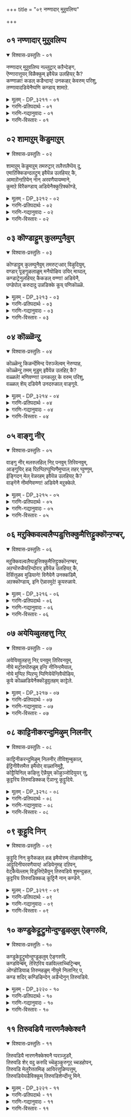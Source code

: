 +++
title = "०९ नण्णादार् मुऱुवलिप्प"

+++


## ०१ नण्णादार् मुऱुवलिप्प

<details open><summary>विश्वास-प्रस्तुतिः - ०१</summary>

नण्णादार् मुऱुवलिप्प नल्लुट्रार् कऱैन्देङ्ग,  
ऎण्णारात्तुयर् विळैक्कुम् इवैयॆन्न उलहियऱ् कै?   
कण्णाळा\! कडल् कडैन्दाय्\! उनकऴऱ् केवरुम् परिशु,  
तण्णावादडियेनैप्पणि कण्डाय् शामाऱे.
</details>

<details><summary>मूलम् - DP_३२११ - ०१</summary>

नण्णादार् मुऱुवलिप्प नल्लुट्रार् कऱैन्देङ्ग,  
ऎण्णारात्तुयर् विळैक्कुम् इवैयॆन्न उलहियऱ् कै?   
कण्णाळा\! कडल् कडैन्दाय्\! उनकऴऱ् केवरुम् परिशु,  
तण्णावादडियेनैप्पणि कण्डाय् शामाऱे.
</details>

<details><summary>गरणि-प्रतिपदार्थः - ०१</summary>

नण्णादार् = आश्रयिसदवरु, मुऱुवलिप्प = मुसिनगुवन्थ, नल् उट्रार् = ऒळ्ळॆय बन्धुगळु, \(ऒळ्ळॆय आश्रयिसिद्वरु\), कऱैन्दु = मनकरगि, एङ्ग = सङ्कटपडुवन्थ, ऎण् आरा = ऎणिसलु साध्यवागद, तुयर् = दुःखगळन्नु, विळैक्कूम् = बॆळसुवन्थ, इवै = इवुगळु, ऎन्न = एनु \(ऎन्थाद्दु\) उलहियकऴ् कै \(उलहु इयऱ् कै\) = ई लोकद स्वभाववादद्दु, कण् आळा = आळवाद दयॆयन्नुळ्ळवने \(दयाळुवे, करुणाळुवे\), कडल् कडैन्दाय् = कडलन्नु कडॆदवने, उन =निन्न, कऴऱ् के = पाददॆडॆगे, वरुम् = बरुव, परिशु = बहुमानवन्नु \(रीतियन्नु\) \(हिरिमॆयन्नु\), तण् आवाद = कृपॆगॆ योग्यनल्लद, अडियेनै = ई दासनन्नु, पणि = कृपॆमाडु, कण्डाय् = कण्डॆया, शाम् आऱे = सायुव हागॆये. 
</details>

<details><summary>गरणि-गद्यानुवादः - ०१</summary>

आश्रयिसदवरु मुसिनगुवन्थ, चॆन्नागि आश्रयिसिरुववरु \(बन्धुबळगदवरु\) मनकरगि सङ्कटपडुवन्थ, ऎणिसलसाध्यवाद दुःखगळन्नु बॆळॆसुवन्थ ई लोकद स्वभाववाद इदु ऎन्थाद्दु? आळवाद दयॆयुळ्ळवने, कडलन्नु कडॆदवने, निन्न पाददॆडॆगे बरुव वरवन्नुकृपॆगॆ योग्यनल्लद ई दासनन्नु, सायुत्तिरुव हागॆये, कृपॆमाडु, कण्डॆया\! 
</details>

<details><summary>गरणि-विस्तारः - ०१</summary>

ई पाशुरदल्लि भक्तनादवनु भगवन्तनल्लि माडबेकाद ’प्रपत्ति’य सूचनॆ बरुत्तदॆ. ’प्रपत्ति’ अथवा ’शरणागति’यल्लि ऎरडु बगॆ. 

’भगवन्त, नन्न ई जन्मद सङ्कटगळन्नु तडॆयलारॆ. नन्नन्नु ईगले निन्न पादारविन्दगळल्लि सेरिसिको’ – ऎम्बुदु ऒन्दु बगॆ. जीवनदल्लि अनुभविसुव सङ्कटगळ तॊळलिकॆयल्लि बेसत्तु. जीवनवन्नु मुगिसिदरॆ साकुमाडॆन्दु बेडुवुदु इदु. इन्नॊन्दु बगॆयदु “भगवन्त, ननगॆ ऒदगि बन्दिरुव दुःखसङ्कटगळु नन्न कर्मक्कॆ अण्टिबन्दवु. अवन्नु नानु अनुभविसलेबेकु ऎम्बुदु ननगॆ तिळिदिदॆ. हागॆये माडुत्तेनॆ. आदरॆ, कृपासागानाद नीनु नानु ई देहयात्रॆयन्नु मुगिसिद कूडले, नन्नन्नु नन्न तिरुवडिगळ बळिगॆ करॆदुको. इदे नन्न विनम्र प्रार्थनॆ” –

प्रपत्तिय लक्षणगळल्लि – १\) भगवन्तन गुणस्वभावगळन्नु कुरितु बायि तुम्ब हॊगळुवुदु. २\) तन्न \(भक्तन\) दुर्गुणगळन्नु, तन्न नीचत्ववन्नु कुरितु निन्दिसिकॊळ्ळुवुदु. ३\) तानु अवन अपारकृपॆगॆ तक्कवनल्लदिद्दरू, परमकृपाळुवागि अवनु तन्नन्नु अवन पादगळॆडॆयल्लि सेरिसिकॊळ्ळुव कृपॆमाडबेकॆन्दु बेडुवुदु – इवु बलु मुख्यभागगळु. पाशुरदल्लि इवु चॆन्नागि कण्डुबरुत्तवॆ. 

ई पाशुरदल्लि बरुव इन्नॊन्दु विषयवॆन्दरॆ, ई लोकद जनर नडवळिकॆ. 

“नण्णादार् मुऱुवलिप्प” – \[ऒब्बनन्नु आश्रयिसुववरु कॆलवरु. आश्रयिसदवरु अनेकरु. अवरल्लि \(ई गुम्पिनल्लि\) अवन शत्रुगळू सेरुत्तारॆ\]. नम्मन्नु आश्रयिसदवरु नावु पडुव दुःख, कष्ट, सङ्कटगळन्नु कण्डु कनिकरिसुवुदिल्ल. अदक्कॆ बदलागि, मुसिमुसि नगुत्तारॆ. नम्म सङ्कटगळु अवरिगॆ हितवो, सन्तोषवो काणॆ. इदु ऒन्दु बगॆय जन. 

“नल्लुट्रार् कऱैन्देङ्ग” – नम्मन्नु आश्रयिसिरुववरु नम्म हत्तिरद बन्धुगळु – नॆण्टरु, इष्टरु, मित्ररु. नम्म कष्टगळन्नु कण्डु अवरु मरुगुत्तारॆ. नमगॆ ऒळ्ळॆयदागलि ऎन्दु आशिसुत्तारॆ.

“ऎन्नारात्तुयर् विळैक्कूम्” – हीगॆ ऒब्बरु कनिकरिसिदरॆ, मत्तॊब्बरु मुनिनगुवुदरिन्द, दुःख ऎणिकॆयिल्लदॆ हॆच्चुत्ता होगुत्तदॆयष्टॆ. 

“इवैयॆन्न उलहियऱ् कै” – ई लोकद जनर ई बगॆय स्वभाव विचित्रवल्लवे? इदॆन्था स्वभाव इदु? 

“कडल् कडैन्दाय्” – भगवन्तन आश्रित वात्सल्यक्कॆ इदॊन्दु निदर्शन. देवतॆगळू दानवरू कडु शत्रुगळु. देवतॆगळन्नु हिंसिसुवुदु दानवर कॆलस. देवतॆगळु भक्तरु. भगवन्तनन्नु आश्रयिसिरुववरु देवतॆगळ कष्टवन्नु कण्ड भगवन्तनु तन्न कौशलदिन्द देवदानवरन्ने ऒट्टुगूडिसि, पाल्गडलन्नु कडॆयिसिदनु. अदरिन्द हॊरबन्द अमृतवन्नु देवतॆगळिगॆ मात्रवे हञ्चि, अवरन्नु अमररन्नागिसिदनु. इदु भगवन्तन अपारकृपॆ.

आळ्वाररु हेळुत्तारॆ- भगवन्त, ऒब्बनन्नु कुरितु हॊगळुवन्थ, मत्तॆ कॆलवरु अवनन्नु तॆगळि मुसिनगुवन्थ ई लोकदवर विचित्रवर्तनॆयन्नु कण्डु ननगॆ बेसरवागिदॆ. नीनु कृपासागर. कडलन्नु कडॆदु देवतॆगळिगॆ अमृतवन्नित्तु उपकारमाडिदवनु. निन्न कृपॆगॆ \(नीचनाद\) नानु योग्यनल्ल. आदरू, नानु सायुत्तिरुव हागॆये, नन्नन्नु निन्न तिरुवडिगळ बळिगॆ सेरुव वरवन्नु दयॆनीडु.
</details>

## ०२ शामाऱुम् कॆडुमाऱुम्

<details open><summary>विश्वास-प्रस्तुतिः - ०२</summary>

शामाऱुम् कॆडुमाऱुम् तमरुट्रार् तलैत्तलैप्पॆय् दु,  
एमाऱिक्किडन्दलट्रुम् इवैयॆन्न उलहियऱ् कै,   
आमाऱॊन्ऱऱियेन् नान् अरवणैयायम्माने,  
कूमाऱे विरैकण्डाय् अडियेनैक्कुऱिक्कॊण्डे,
</details>

<details><summary>मूलम् - DP_३२१२ - ०२</summary>

शामाऱुम् कॆडुमाऱुम् तमरुट्रार् तलैत्तलैप्पॆय् दु,  
एमाऱिक्किडन्दलट्रुम् इवैयॆन्न उलहियऱ् कै,   
आमाऱॊन्ऱऱियेन् नान् अरवणैयायम्माने,  
कूमाऱे विरैकण्डाय् अडियेनैक्कुऱिक्कॊण्डे,
</details>

<details><summary>गरणि-प्रतिपदार्थः - ०२</summary>

शामा आऱुम् = मरणहॊन्दुवुदू, कॆडुम् आऱुम् = कॆडुवुदू \(कष्टगळन्नु अनुभविसुवुदू\), तमर् = दायादिगळु, उट्रार् = बन्धुगळु, तलै तलै पॆय् दु = ऒब्बर मेलॊब्बरु बिद्दु हॊडॆदाडुवुदू, एमाऱि = मोसहोगि, किडन्दु = बिद्दु, अलट्रुम् = गोळाडुवुदू, इदु ऎन्न = इवॆल्ल ऎन्थाद्दु, उलहुइयऱ् कै = लोकद स्वभाववु, आम् = आऱु = उज्जीवनगॊळ्ळुव विधवन्नु, ऒन्ऱु = स्वल्पवू, अऱियेन् = अरियॆनु, नान् = नानु, अरवु अणैयाय् = हाविन हासुगॆयवने, अम्माने = सर्वेश्वरने, कूम् आऱे = \(नन्नन्नु\) कूगि करॆयुव रीतियल्ले, विरैकण्डाय् = बेग अनुग्रहिसु, कण्डॆया, अडियेनै = ई दासनन्नु, कुऱिक्कॊण्डे = गुरुतिट्टुकॊण्डे \(मनस्सु माडिये\). 
</details>

<details><summary>गरणि-गद्यानुवादः - ०२</summary>

मरण हॊन्दुवुदु, कॆडुवुदु \(कष्टगळन्नन्नुभविसुवुदु\), दायादिगळु, बन्धुगळु ऒब्बर मेलॊब्बरु बिद्दु हॊडॆदाडुवुदु, मोसहोगि बिद्दुबिद्दु गोळाडुवुदू – इदेनु ई लोकद स्वभाव? उज्जीवनगॊळ्ळुव बगॆयन्नु स्वल्पवू नानरियॆनु. हाविन हासुगॆयवने, सर्वेश्वरने, कूगिकरॆयुव रीतियल्ले ई दासनन्नु गुरुतिट्टुकॊण्डु बेग अनुग्रहिसु, कण्डॆया\! 
</details>

<details><summary>गरणि-विस्तारः - ०२</summary>

हिन्दिन पाशुरदल्लि इहलोकद मनुष्यर परस्पर वर्तनॆयन्नु कुरितु हेळलायितु. ई पाशुरदल्लि अवरिगॆ ऒदगि बरुव सङ्कटगळन्नु कुरितु हेळलागुत्तदॆ. 

“शामाऱुम्.................उलहियऱ् कै” – इल्लि कॆलवु आकस्मिकवाद सङ्कटगळन्नु हेळलागुत्तदॆ. आकस्मिकवागि नडॆयुव विद्यमानगळल्लि ’मरणवॊदगुवुदु’ ऒन्दु. अदुआश्चर्यवन्नू खेदवन्नू ऒट्टिगॆ उण्टु माडुत्तदॆ. चॆन्नागि बदुकि बाळुत्तिरुव मनुष्यनु इद्दक्किद्दन्तॆ मरणिसुवुदागलि, तन्न आर्थिक स्थितियिन्द इद्दक्किद्दन्तॆ उरुळि, भिक्षिकनागुवुदागलि ऒन्दु विचित्रवे सरि. बन्धुगळू दायादिगळू द्वेषासूयॆगळन्नु कारुत्ता परस्पर मनस्सन्नु कॆडिसिकॊळ्ळुवुदन्तू सर्वसामान्य. शान्तिसन्तोषगळिन्द कूडि ऎल्लरू बाळबेकॆम्बुदु अपरूपवाद विषय. इन्नु जीवनदल्लि तम्म वस्तुगळन्नु कळॆदुकॊळ्ळुवुदु, होदद्दक्कागि गोळाडुवुदु – इवुगळू सर्वसामान्यवे. हीगॆ, मनुष्यन नाना बगॆय वर्तनॆगळू, अवुगळिन्द बरुव क्लेशगळु बहळ विचित्रवादवे. इल्लिन प्रश्नॆयेनॆन्दरॆ – ई इहजीवनद नानासङ्कटगळ निवारणॆगॆ अवकाशविल्लवे? 

“आम्ऱॊन्ऱऱियेन्नान्” – मेलण ऎल्ला विचित्र अवस्थॆगळिगॆ ऒळगागि क्लेशपडदन्तॆ उज्जीवनगॊळ्ळुव बगॆयन्नु नानु \(आळ्वाररु\) अरियॆनल्ल – ऎम्ब परिताप. 

“अरवु अणैयाय्” – शेषनन्नु हासुगॆयागि माडिकॊण्डु पाल्गडलल्लि पवडिसि योग निद्दॆयल्लिरुव भगवन्तनन्नु सम्बोधिसिद्दु इदु. नीनु सृष्टिसिद लोकद सङ्कटगळन्नु हरिसबारदे? चेतनर उज्जीवन मार्गवन्नु अवरिगॆ कलिसबारदे? ऎन्द हागॆ. 

“कूमाऱे विरैकण्डाय्......................” – सर्वज्ञनू सर्वरक्षकनू आगिरुव भगवन्तने भक्तर सङ्कटगळन्नु कण्डुकॊळ्ळबेकु. मरुकगॊण्डु अवरन्नु उद्धरिसलु तवकपडबेकु. इदे सहजवादद्दु. मगुविन सङ्कटवन्नु कण्डु तन्दॆ तायियरु कनिकरिसि अदर बळिगॆ धाविसुवन्तॆ. 

आळ्वाररु हेळुत्तारॆ- भगवन्त, ई लोकदल्लि, मरण, कष्ट-सङ्कटगळु, दायादिगळ बन्धुगळ हिंसॆगळु, मोस, वञ्चनॆ, नष्ट, गोळाटगळु – इवॆल्ला मनुष्यनन्नु बगॆबगॆयागि हिंसिसुत्तवॆयष्टॆ. इवुगळिन्द पारागुव उज्जीवनद दारि ननगॆ तिळियदु. नीने, ई दासनन्नु उरुतिसि, निन्नवनॆन्दु भाविसि, नन्नन्नु निन्न बळिगॆ कूगि करॆयुवन्तॆ कनिकरिसु.
</details>

## ०३ कॊण्डाट्टुम् कुलम्पुनैवुम्

<details open><summary>विश्वास-प्रस्तुतिः - ०३</summary>

कॊण्डाट्टुम् कुलम्पुनैवुम् तमरुट्र्‍आर् विऴुदियुम्,  
वण्डार् पूङ्गुऴलाळुम् मनैयॊऴिय उयिर् माय्दल्,  
कण्डाट्रेनुलहियऱ् कैकडल् वण्णा\! अडियेनै,  
पण्डेपोल् करुदादु उन्नडिक्के कूय् पणिकॊळ्ळॆ.
</details>

<details><summary>मूलम् - DP_३२१३ - ०३</summary>

कॊण्डाट्टुम् कुलम्पुनैवुम् तमरुट्र्‍आर् विऴुदियुम्,  
वण्डार् पूङ्गुऴलाळुम् मनैयॊऴिय उयिर् माय्दल्,  
कण्डाट्रेनुलहियऱ् कैकडल् वण्णा\! अडियेनै,  
पण्डेपोल् करुदादु उन्नडिक्के कूय् पणिकॊळ्ळॆ.
</details>

<details><summary>गरणि-प्रतिपदार्थः - ०३</summary>

कॊण्डाट्टुम् = हब्बहुण्णिवॆगळन्नु नडॆसि, मनॆतुम्ब जनर जॊतॆयल्लि सन्तोषदिन्द काल कळॆयुवुदु, कुलम् = कुलवु, पुनैवुम् = \(नडॆसुव\) अहङ्कारद कूडिकॆयू, तमर् = दायादिगळु, उट्रार् = बन्धुगळु, विऴुनिदियुम् = अपारवाद ऐश्वर्यवू, वण्डु = हूविन तलॆगूदलुळ्ळवळू, मनै = मनॆयू, ऒऴिय = नाशवागुवुदु, उयिर् माय् दल् = प्राणवन्नु कळॆदुकॊळ्ळुवुदु \(प्राणवन्नु नीगुवुदु\), कण्डु = \(इवुगळन्नु\) कण्डु, आट्रेन् = सहिसलारॆनु. उलहु इयऱ् कै = लोकद स्वभाववन्नु, कडल् वण्णा = कडलिन बण्णवुळ्ळवने, अडियेनै = ई दासनन्नु, पण्डेपोल् = इष्टुदिनगळ हागॆ, करुदादु = उद्देशिसिद हागल्लदॆ, \(कडॆगणिसदॆ\), उन् अडिक्के = निन्न तिरुवडिगळ बळिगॆ, कूय् = कूगि \(करॆसिकॊण्डु\) पणिकॊळ् = सेवॆयन्नु स्वीकरिसु.
</details>

<details><summary>गरणि-गद्यानुवादः - ०३</summary>

हब्बहुण्णिमॆगळन्नु नडॆसि, मनॆ तुम्ब्क जनर जॊतॆयल्लि सन्तोषदिन्द कालकळॆयुवुदु, कुलवु नडॆसुव जम्बद कूटगळन्नु एर्पडिसुवुदु, दायादिगळु, बन्धुगळु, अपारवाद ऐश्वर्य, दुम्बिगळु तुम्बिरुव हूविन तलॆगूदलिनवळु, मनॆ, नाशवागुवुदु, असुनीगुवुदु – ई लोकद स्वभाववन्नु कण्डु सहिसलारॆ, कडलवण्णने, ई दासनन्नुइष्टु दिनगळ हागॆ कडॆगणिसदॆ, करॆसिकॊण्डु, सेवॆयन्नु स्वीकरिसु. 
</details>

<details><summary>गरणि-विस्तारः - ०३</summary>

सन्तोषवू दुःखवू हेगॆ हगलु रात्रियन्तॆ मनुष्यनन्नु बॆन्नु हत्तियातनॆगॆ गुरिमाडुवुदन्नू अदक्कॆ परिहारवेनॆम्बुदन्नू इल्लि हेळलागुत्तिदॆ. 

मनुष्यनु मैमरॆतु अनुभविसुव सन्तोषद सन्दर्भगळन्नू, अवुगळिगॆ मूलवाद उपकरणगळन्नू हन्तहन्तवागि हेळुत्ता बन्दरू, ऒन्दरिन्द मत्तॊन्दु ऎम्बुदन्नु यारू मरॆयुव हागिल्ल. अवॆल्लवू परस्पर सम्बन्धपडॆदवे. हणवन्तनादवनन्नु ऎल्लरू आश्रयिसुत्तारॆ. स्वप्रयोजनक्कागि हगॆतनवन्नू मरॆयुत्तारॆ. बळगदवरन्नुकुरितु हेळबेकाद्दे इल्ल. तन्न सन्तोषक्कॆ मितिये इल्लवॆन्दू, तानु चिरकालवू हीगॆये इरुवॆनॆन्दू भाविसुत्ता बीगुत्तिरुवाग, तटक्कगॆ ऒन्दॊन्दागि आगलि, ऒट्टागि आगलि, अवनिगॆ सन्तोष तरुवन्थाद्दु ऎल्लवू इल्लवादरॆ, ऒदगि बरुव दुःखसङ्कटगळिगॆ पारवुण्टॆ? 

सन्तोषवू दुःकसङ्कटगळु मनुष्यनन्नु बुडमट्ट कुलुकि हाकुत्तिरुव ई लोकद ’विचित्र’वन्नु कण्डु आळ्वाररिगॆ तुम्ब व्यथॆयागिदॆ. इदक्कॆ परिहारविल्लवे? 

आळ्वाररु हेळुत्तारॆ- कडलवण्णनाद भगवन्त, अपार सम्पत्तिनॊडनॆ बरुव सन्तोषसमारम्भगळु, कुलद हॆम्मॆय कूटगळु, सुदतियरु, नॆण्टरु, इष्टरु, दायादिगळु, आस्तिपास्तिगळु, मनॆमठगळु – इवुगळ नडुवॆ सन्तोषदिन्द, वैभवदिन्द मॆरॆयुव समयदल्लि इवुगळ नष्टवू, सावू तरुव दुःखसङ्कटगळन्नु कण्डु कण्डु ननगॆ तुम्ब व्यथॆयागिदॆ. अवन्नु नानु सहिसलारॆ. आद्दरिन्द, नन्नन्नु बेगलॆ निन्न बळिगॆ करॆदुको. निन्न नित्यसेवॆयन्नु अनुग्रहिसु.
</details>

## ०४ कॊळ्ळॆन्ऱु

<details open><summary>विश्वास-प्रस्तुतिः - ०४</summary>

कॊळ्ळॆन्ऱु किळर्न्दॆमिन्द पॆरुञ्जॆल्वम् नॆरुप्पाह,   
कॊळ्ळॆन्ऱु तमम् मूडुम् इवैयॆन्न उलहिऱ् कै?   
वळ्ळले\! मणिवण्णा\! उनकलुऱ् के वरुम् परिशु,  
वळ्ळल् शॆय् दडियेनै उनदरुळाल् वाङ्गूये.
</details>

<details><summary>मूलम् - DP_३२१४ - ०४</summary>

कॊळ्ळॆन्ऱु किळर्न्दॆमिन्द पॆरुञ्जॆल्वम् नॆरुप्पाह,   
कॊळ्ळॆन्ऱु तमम् मूडुम् इवैयॆन्न उलहिऱ् कै?   
वळ्ळले\! मणिवण्णा\! उनकलुऱ् के वरुम् परिशु,  
वळ्ळल् शॆय् दडियेनै उनदरुळाल् वाङ्गूये.
</details>

<details><summary>गरणि-प्रतिपदार्थः - ०४</summary>

कॊळ् ऎन्ऱु = को ऎन्दु, किळर्न्दु = उक्कि \(चिम्मि\), ऎऴुन्द = ऎद्दु बन्द, पॆरु शॆल्वम् = अपार निधियु \(महदैश्वर्यवु\), नॆरुप्पु आह = बेरॆयागि, कॊळ् ऎन्ऱु = स्वीकरिसु ऎन्दु, तमम् = अज्ञानवु, मूडुम् = आवरिसुव \(मूडुव\), इवै ऎन्न = इवु एनु, उलहु इयऴ् कै = लोकद स्वभाववॆम्बुदु? वळ्ळले = परम उदारिये, मणिवण्णा = नीलमणिवण्णने, उनकऴऱ् के = निन्न तिरुवडिगळिगे, वरुम् = बरुवन्थ, परिशु = वरवन्नु, वळ्ळल् शॆय्दु = औदार्यवन्नु तोरि, अडियेनै = ई दासनन्नु, उनदु अरुळाल् = निन्न कृपॆयिन्द, वाङ्गाये = ऎत्तिकॊ \(बरमाडिको\).
</details>

<details><summary>गरणि-गद्यानुवादः - ०४</summary>

को ऎन्दु चिम्मि ऎद्दु बन्द अपारनिधियु बॆङ्कियागि स्वीकरिसॆन्दु अज्ञान मूडुव इवु एनु लोकद स्वभाववॆम्बुदु? परम उदारिये, नीलमणिवण्णने, निन्न तिरुवडिगळिगे बरुवन्थवरन्नु औदार्यवन्नु तोरि ई दासनन्नु निन्न कृपॆयिन्द \(नीडि\) बरमाडिको.
</details>

<details><summary>गरणि-विस्तारः - ०४</summary>

ई पाशुरदल्लि यार औदार्यक्कॆ ऒळपडुवुदरिन्द श्रेयस्सु अपारनिधिय औदार्यवे, सर्वेश्वरन औदार्यवे? – ऎम्बुदन्नु बहळ स्वारस्यवागि, मनदट्टुवन्तॆ, हेळलागुत्तदॆ. 

भूमियल्लि हुदुगिरुव अपारनिधियु, यारो ऒब्ब अदृष्टशालिगॆ अब्बि बरुवाग, “नानु बरुत्तेनॆ, नानु बरुत्तेनॆ, पडॆदुको, तॆगॆदुको, अनुभविसु’ ऎन्दु हेळुत्ता, मुन्नॆच्चरिकॆ कॊडुत्ता अवनन्नु बन्दु सेरुत्तदॆयन्तॆ. अष्टु अपार ऐश्वर्यवन्नु पडॆदुकॊण्डवन स्थिति हेगागुत्तदॆ? कडुबडवने आगिद्द अवनु ऒम्मॆलॆ महदैश्वर्यवन्तनागुत्तानष्टॆ? अदर कृपॆयिन्द अवन जीवनवे परिवर्तनॆ हॊन्दुत्तदॆ. जगत्तन्ने द्मरॆतु तन्न सम यारू इल्लवॆम्ब दुरहङ्कारद अज्ञान अवनन्नु कवियुवुदर जॊतॆगॆ, नाना कीळुव्यापारगळिगॆ अवकाशमाडिकॊडुत्तदॆ. कडॆगॆ परिणामवेनु? नुग्गि बरुव बॆङ्कियन्नु आसक्तियिन्द तन्न बळिगॆ बरमाडिकॊण्ड फलवे अदक्कॆ. ऎन्दरॆ, तनगॆ आश्रय कॊट्ट वस्तुवन्नु बॆङ्कि बुडमट्ट नाशमाडुव सहजस्वभाववुळ्ळवन्तॆये, ऐश्वर्यवू तनगॆ आश्रयवित्तवन वंशवन्ने निर्नामगॊळिसुत्तदॆ. कण्डिरा, ऐश्वर्य तरुव औदार्यद सत्फलवन्नु\! आश्रयवित्तवनिगॆ मङ्कु हिडिसि, अवन सर्वनाशवन्ने माडिबिडुत्तदॆ. 

ऐश्वर्यक्कॆ बदलागि, परम उदारियाद भगवन्तनिगॆ मनुष्यनु तन्न हृदयदल्लि आश्रयवित्तरो? ऎन्दरॆ, भगवन्तनु तन्न अन्तरङ्गवासियागि तन्नन्नु ऎडॆबिडदन्तॆ तन्नल्लिये नॆलसिद्दानॆन्दु नम्बि, आ सत्यवन्नरितु, अदरन्तॆ नडॆदुकॊळ्ळुवुदे आ आश्रय\! स्वामियु तन्न अपार औदार्यदिन्द, तन्नन्नु नम्बिदवनन्नु उद्धरिसुत्तानॆ. तन्न बळिगे अवनन्नु सॆळॆदुकॊळ्ळुत्तानॆ. 

ऐश्वर्यद औदार्य सर्वनाशक्कॆ कारणवादरॆ, भगवन्तन औदार्य शाश्वतवाद आनन्दवन्नु निलुकिसुत्तदॆ. 

आळ्वाररु हेळुत्तारॆ- नीलमणियन्तॆ आकर्षकने, उदारिये \(केळिद्दन्नॆल्ला धाराळवागि तडॆयिल्लदन्तॆ कॊडतक्कवने\), आश्रयवन्नित्त वस्तुवन्ने बॆङ्कि निर्नामगॊळिसुव हागॆ ऐश्वर्य सर्वनाशवन्नुण्टुमाडुत्तदॆ. आदरू, मनुष्यनु अज्ञानियागि, अदर पट्टिगॆ सिक्किबीळुत्तानल्ल\! इदेनु ई लोकद विचित्रस्वभाव\!\! ई निन्न दासन मेलॆ निन्न औदार्यवन्नु हरिसि, कृपॆमाडि निन्न बळिगॆ इवनन्नु बरमाडिको. 

कोरिकॆय रीतियल्लि सम्पत्तु सुखसन्तोषगळन्नु ऒदगिसिदरू, कडॆगॆ अदु सर्वनाश माडतक्कद्दे. अज्ञानिगळु अदक्कॆशरणागुत्तारॆ\! भगवत्कृपॆगल्ल. तिळिवळिकॆयुळ्ळवनु मात्रवे भगवन्तनन्नु सेरलु तवकिसुवुदु.
</details>

## ०५ वाङ्गु नीर्

<details open><summary>विश्वास-प्रस्तुतिः - ०५</summary>

वाङ्गु नीर् मलरुलहिल् निऱ् पनवुम् तिरिवनवुम्,  
आङ्गुयिर् हळ् पिऱप्पिऱप्पुप्पिणैमुप्पाल् तहर् प्पुण्णुम्,  
ईङ्गिदन् मेल् वॆन्नरहम् इवैयॆन्न उलहियऱ् कै?   
वाङ्गॆनै नीमणिवण्णा\! अडियेनै मऱुक्केले.
</details>

<details><summary>मूलम् - DP_३२१५ - ०५</summary>

वाङ्गु नीर् मलरुलहिल् निऱ् पनवुम् तिरिवनवुम्,  
आङ्गुयिर् हळ् पिऱप्पिऱप्पुप्पिणैमुप्पाल् तहर् प्पुण्णुम्,  
ईङ्गिदन् मेल् वॆन्नरहम् इवैयॆन्न उलहियऱ् कै?   
वाङ्गॆनै नीमणिवण्णा\! अडियेनै मऱुक्केले.
</details>

<details><summary>गरणि-प्रतिपदार्थः - ०५</summary>

वाङ्गुम् = \(ऎल्लवन्नू\) मुळुगिसिकॊळ्ळुव\) \(आहुति तॆगॆदुकॊळ्ळुव\) नीर् = नीरिनल्लि, मलरुम् \(मलर्\) = हुट्टुव, \(हुट्टिद\) उलहिल् = ई लोकदल्लि, निऱ् पनवुम् = निन्तिरुवुवू \(स्थानर वस्तुगळू\), तिरिवनवुम् = नडॆयुवुवू \(ओडाडतक्कवू\) \(जङ्गम वस्तुगळू\), आङ्गु = आया स्थळगळल्लि \(अववुगळ स्थळदल्लि\), उयिर् हळ् = प्राणिगळु, पिऱप्पु = हुट्टुवुदु, इप्पु = सायुवुदु, पिणै = नरळुवुदु \(रोगवन्ननुभविसुवुदु\), मुप्पाल् = मुप्पिनिन्द, तहर् प्पुलुण्णुम् = सङ्कटवन्नु अनुभविसुवुवु. ईङ्गु = ई लोकदल्लिरुवाग \(बदुकिरुवाग\), इदन् मेल् = इदर मेलॆ, वॆम् नरहम् = क्रूरवाद नरकानुभव, इवै ऎन्न = इवॆल्ला एनु, उलहु इयऱ् कै = ई लोकद \(विचित्र\) स्वभाववॆम्बुदु? वाङ्गु = ऎत्तिको \(तॆगॆदुको\), ऎनै = नन्नन्नु, नी = नीनु, मणिवण्णा = नीलमणिय बण्णदवने, \(मणिवण्णने\), अडियेनै = ई दासनन्नु, मऱुक्केले = सङ्कटगॊळिसदन्तॆये \(सङ्कटक्कॆ सिक्किबीळदन्तॆ माडदेये\). 
</details>

<details><summary>गरणि-गद्यानुवादः - ०५</summary>

ऎल्लवन्नू आहुति तॆगॆदुकॊळ्ळुव नीरिनल्लि हुट्टिद ई लोकदल्लि निन्तिरुव वस्तुगळू, अववुगळ स्थळगळल्लिरुव प्राणिगळु हुट्टु, सावु, रोग, मुप्पुगळिन्द सङ्कटपडुवुदु ई लोकदल्लिरुवाग \(बदुकिरुवाग\), इदर मेलॆ क्रूरवाद नरक\! इवॆल्ला एनु ई लोकद विचित्र स्वभाववॆम्बुदु? नीलमणिवण्णा नीनु नन्नन्नु ऎत्तिको. ई दासनन्नु सङ्कटक्कॆ सिक्कि बीळदन्तॆये. 
</details>

<details><summary>गरणि-विस्तारः - ०५</summary>

ई पाशुरदल्लि लोकद ऎल्ला प्राणिगळू अनुभविसलेबेकाद बगॆबगॆय सङ्कटगळन्नु कण्डु आळ्वाररु मरुगुत्तारॆ. अदर निवारणॆगॆ तक्क परिहारवन्नू सूचिसुत्तारॆ. 

नीरु ई लोकवन्नु सुत्तुवरिदिदॆ. समयवॊदगिदाग, अदे ई लोकवन्नु तन्नल्लि मुळुगिसिकॊण्डु बिडुवुदु. नीरिनल्ले हुट्टिद्दु ई लोक. निजवागियू ई लोकवॆम्बुदु स्थिरवादद्दे?

ई लोकद वस्तुगळन्नु कुरितु स्वल्प योचिसोण. कॆलवु वस्तुगळु निन्तल्ले निन्तिरुत्तवॆ. मत्तॆ कॆलवु ऒन्दॆडॆयिन्द मत्तॊन्दॆडॆगॆ चलिसबल्लवु. बुद्धिशक्तियन्नू, देहशक्तियन्नू पडॆद मनुष्यनिन्द हिडिदु मृग, पक्षि, क्रिमि, कीटगळवरॆगॆ इरुव नाना बगॆय जीवगळु, तम्मतम्म मट्टदल्लि, तम्मतम्म स्वभावक्कॆ, सामर्थ्यक्कॆ अनुगुणवागि, जीवन नडॆसुत्तवॆ. जीवनिगॆ हुट्टु, सावु, रोग, मुप्पु ऎम्ब नाल्कु अवस्थॆगळु तप्पिद्दल्ल. इल्लिगे मुगियिन्तॆदल्ल. बदुकिरुवाग जीवनु माडिद कर्मगळिगॆ अनुगुणवागि, मरणिसिद बळिक आ कर्मगळिगॆ तक्क हागॆ नरकवासवू, अल्लिन क्रूरदण्डनॆ, हिंसॆगळन्नु अनुभविसबेकागुवुदु. ऒन्दॊन्दू विचित्रवे\! 

इन्थ अस्थिर प्रपञ्चदल्लि, अस्थिरवाद जीवन नडॆसुत्ता, नाना बगॆय सङ्कटगळन्नू अवस्थॆगळन्नू अनुभविसुत्ता, बदुकिरुवुदू ऒन्दु विचित्रवे सरि\! इदक्कॆ प्रतीकारवे इल्लवॆ? 

आळ्वाररु हेळुत्तारॆ- नीलमणिवण्णा, अस्थिरवाद ई लोकदल्लि, क्षणिकवू अस्थिरवाद जीवन नडॆसुत्ता, हुट्टु, सावु, रोग, मुप्पुगळन्नु अनुभविसुत्ता, मरणानन्तर नरकयातनॆयन्नू अनुभविसुत्ता, नानासङ्कटगळन्नु अनुभविसुव ई लोकद स्वभाव ननगॆ बेसरतन्दिदॆ. नन्नन्नुई सङ्कटदल्ले तॊळलिसदन्तॆ, कृपॆमाडि, नन्नन्नु उद्धरिसु.
</details>

## ०६ मऱुक्किवल्वलैप्पडुत्तिक्कुमैत्तिट्टुक्कॊन्ऱण्बर्,

<details open><summary>विश्वास-प्रस्तुतिः - ०६</summary>

मऱुक्किवल्वलैप्पडुत्तिक्कुमैत्तिट्टुक्कॊन्ऱण्बर्,  
अऱप्पॊरुळैयऱिन्दोरार् इवैयॆन्न उलहियऱ् कै,  
वॆर्सित्तुळव मुडियाने\! विनैयेनै उनक्कडिमै,  
अऱक्कॊण्डाय्, इनि ऎन्नारमुदे\! कूयरुळाये.
</details>

<details><summary>मूलम् - DP_३२१६ - ०६</summary>

मऱुक्किवल्वलैप्पडुत्तिक्कुमैत्तिट्टुक्कॊन्ऱण्बर्,  
अऱप्पॊरुळैयऱिन्दोरार् इवैयॆन्न उलहियऱ् कै,  
वॆर्सित्तुळव मुडियाने\! विनैयेनै उनक्कडिमै,  
अऱक्कॊण्डाय्, इनि ऎन्नारमुदे\! कूयरुळाये.
</details>

<details><summary>गरणि-प्रतिपदार्थः - ०६</summary>

मऱुक्कि = भ्रान्तिगॊळिसि, वल् = बलवाद, वलैप्पडुत्ति = बलॆयन्नु बीसि, कुमैत्तिट्टु = चित्रहिंसॆमाडि, कॊन्ऱु = कॊन्दु, उण्बर् = उण्णुववरु, अऱम् पॊरुळै = धर्मवस्तुवन्नु, \(धर्म तत्त्ववन्नु\), अऱिय = तिळियलु, ओरार् = गमनिसुवुदिल्ल \(योचिसलाररु\), इवै ऎन्न = इवु एनु, उलहु इयऱ् कै = लोकद स्वभाव? वॆऱि = परिमळिसुव, तुळवम् = तुलसिय, मुडियाने = किरीटवन्नुळ्ळवने, विनैयेनै = पापियाद नन्नन्नु, उनक्कु = निनगॆ, अडिमै = दास्यवन्नु, अऱ = पूर्तियागि, कॊण्डाय् = मादिकॊण्डिरुववने \(स्वीकरिसिरुववने\), इनि = इन्नु, ऎन्=नन्न आर् = तुम्बिद, अमुदे = अमृतवे \(अमृत स्वरूपने\) कूय् = कूगि करॆदु, अरुळाये = कृपॆमाडु. 
</details>

<details><summary>गरणि-गद्यानुवादः - ०६</summary>

भ्रान्तिगॊळिसि, बलवाद बलॆयन्नु बीसि, चित्रहिंसॆमाडि, कॊन्दु उण्णूववरु धर्मवस्तुवन्नु गमनिसलाररु. इदेनु ई लोकद स्वभाव? परिमळिसुव तुलसिय किरीटवन्नुळ्ळवने, पापियाद नन्नन्नु निन्न दासवनन्नागि पूर्तियागि स्वीकरिसिरुववने, नन्न पूर्णवाद \(तुम्बु\) अमृतवे, इन्नु \(नन्नन्नु\) कूगि कृपॆमाडु. 
</details>

<details><summary>गरणि-विस्तारः - ०६</summary>

ई पाशुरदल्लि हॊट्टॆ हॊरॆयुवुदक्कागि हेगॆ जन मानव सहजवाद सद्गुणगळन्नॆल्ला मरॆतु कटुकरागुत्तारल्ल ऎन्दु आळ्वाररु मरुगुत्तारॆ. 

“मऱुक्कि.................ओरार्” – ऎल्लि मीनन्नु, जिङ्कॆ, मॊल मुन्ताद भयपडुव प्राणिगळन्नु हिडियुव क्रमद सूचनॆ कण्डु बरुत्तदॆ. सरळवागि, स्वच्छन्दवागि, यारॊब्बरिगू तॊन्दरॆ कॊडदन्तॆ जीविसुव ई प्राणिगळन्नु हिडियुवुदादरू हेगॆ? अवु सरागवागि ओडाडुव \(चलिसुव\) स्थळगळल्लि बलॆ बीसुत्तारॆ. अल्लिगॆ अवुगळन्नु सॆळॆयुवुदक्कागि अवक्कॆ इष्टवादआहार वस्तुवन्नु इरिसुत्तारॆ. इदरिन्द अवु मोस होगुत्तवॆ. बलॆयल्लि सिक्किबीळुत्तवॆ. तम्मकैगॆ सिक्किबिद्द आ प्राणिगळिगॆ चित्रहिंसॆकॊट्टु, आनन्दिसुत्ता, अवुगळन्नु कॊन्दु, बेयिसि, तिन्दु तेगुत्तारॆ. 

बलॆबीसि, प्राणिगळन्नु हिडिदु, कॊन्दु तिन्नुवुदु ऒन्दु बगॆय वञ्चनॆ. अदक्किन्तलू दारुणवादद्दु मत्तॊन्दु. अरियद सज्जनरन्नु मोसगॊळिसि, अवर सर्वस्ववन्नू अपहरिसि, अवरन्नु सङ्कटक्कॆ गुरिमाडुवुदु. कटुकराद जन तम्म स्वार्थक्कागि, एनन्नु बेकादरू माडलु सिद्ध. अन्थवरु मानवकुलवन्नु रञ्जिसुव करुणॆ, दयॆ, औदार्य, अहिंसॆ, धर्म, मुन्ताद उत्तमगुणगळन्नु गमनिसुत्तारॆये? 

धर्मबाहिरवाद, मानव सहजगुणक्कॆ विरुद्धवाद ऎल्ला बगॆय कॆलसगळू ई गुम्पिनवरिगॆ सेरिदवॆन्नबहुदु. 

आळ्वाररु हेळुत्तारॆ- परिमळिसुव तुलसिय हारवन्नु किरीटदल्लि मुडिदवने, परिपूर्णवाद अमृतस्वरूपिये, ई लोकदल्लि वञ्चनॆ, हिंसॆगळे मुख्यवागिदॆयल्ल\! धर्मद अरिवे जनक्कॆ इल्लदन्तॆ होगिदॆयल्ल\! इहलोकद ई विचित्र रीतियन्नु नानु सहिसलारॆ. पापियाद नन्नन्नु निन्न दासनन्नागि स्वीकरिसलु, नन्नन्नु कूगि, निन्न बळिगॆ करॆदुको.
</details>

## ०७ अयेयिव्वुलहत्तु निऱ्

<details open><summary>विश्वास-प्रस्तुतिः - ०७</summary>

अयेयिव्वुलहत्तु निऱ् पनवुम् तिरिवनवुम्,  
नीये मट्रॊरुपॊरुळुम् इन्ऱि नीनिन्ऱमैयाल्,  
नोये मुप्पिऱ प्पिऱप्पु प्पिणियेयॆन्ऱिवैयॊऴिय,  
कूये कॊळ्ळडियेनैक्कॊडुवुलहम् काट्टेले.
</details>

<details><summary>मूलम् - DP_३२१७ - ०७</summary>

अयेयिव्वुलहत्तु निऱ् पनवुम् तिरिवनवुम्,  
नीये मट्रॊरुपॊरुळुम् इन्ऱि नीनिन्ऱमैयाल्,  
नोये मुप्पिऱ प्पिऱप्पु प्पिणियेयॆन्ऱिवैयॊऴिय,  
कूये कॊळ्ळडियेनैक्कॊडुवुलहम् काट्टेले.
</details>

<details><summary>गरणि-प्रतिपदार्थः - ०७</summary>

आयो = आगिये, इ-उलहत्तु = ई लोकदल्लि, निऱ् पनवुम् = निन्तिरुववू \(स्थावर वस्तुगळू\), तिरिवनवू = चलिसुववू \(जङ्गम वस्तुगळू\), नीयो = नीने, मट्रु = बेरॆ, ऒरु पॊरुळुम् = यावॊन्दु वस्तुवू, इन्ऱि = इल्लदॆ, नी = नीनु, निन्ऱ मैयाल् = इरुवुदरिन्द \(व्यापिसिकॊण्डिरुवुदरिन्द\), नोयो = सङ्कटवे, मुप्पु =मुप्पु, पिऱप्पु = हुट्टु, इऱप्पु = सावु, पिणिये = बन्धनवे, ऎन्ऱु = ऎम्ब, इवै = इवुगळु, ऒऴिय = नीगुवन्तॆ, कूये कॊळ् = कूगि स्वीकरिसु, अडियेनै = ई दासनन्नु, कॊडु = क्रूरवाद, उलहम् = लोकवन्नु, काट्टेले = तोरिसदन्तॆये. 
</details>

<details><summary>गरणि-गद्यानुवादः - ०७</summary>

ई लोकदल्लि निन्तिरुवुवू, चलिसुवुवू नीने आगिये, मत्तॆ बेरॆ यावॊन्दु वस्तुवू इल्लदन्तॆ नीनिरुवॆयाद्दरिम्द \(व्यापिसिकॊण्डिरुवॆयाद्दरिन्द\), सङ्कट, मुप्पु, हुट्टु, सावु, बन्धन, ऎम्बिवुगळु नीगुवन्तॆ, ई क्रूरवाद लोकवन्नु तोरिसदन्तॆ, ई दासनन्नु कूगि करॆदुको. 
</details>

<details><summary>गरणि-विस्तारः - ०७</summary>

ई लोकदल्लि तोरिबरुव ऎल्ला वस्तुगळु भगवन्तन स्वरूपवे ऎम्बुदन्नू, अवनल्लद वस्तुवू इल्लवॆम्बुदन्नू ई पाशुर स्पष्टपडिसुत्तदॆ. ऎल्लवू भगवन्तने\! 

आद्दरिन्द, ’नानु’ ऎम्बुदक्कॆ ऎडॆयॆल्लि? ऎल्लवू ’नीने’ \(भगवन्तने\) आगिरुवुदरिन्द, ’निन्न’न्नु \(ई दासन रूपदल्लिरुव\) नीने कूगिकरॆदुको, ऎम्ब ’अहं’ निरसनवू कण्डु बरुत्तदॆ.

आळ्वाररु हेळुत्तारॆ- भगवन्त, ई लोकदल्लिरुव सकल चराचर वस्तुगळु नीने. नीनल्लद बेरॆ याव वस्तुवू इल्ल. हागॆ नीनु सर्वव्यापियागिद्दी. ई लोकवादरो बलुक्रूरवादद्दु. हुट्टु, सावु, दुःख, सङ्कट, रोग, मुप्पु इवुगळिन्द तुम्बिद्दु, अवुगळ कट्टिगॆ ई दासवन्नु ऒळगु माडदन्तॆ, अवॆल्लवू नीगि होगुवन्तॆ इवनन्नु नीने कूगि करॆदुकॊळ्ळबेकु. 

ऎल्लिय तनक ’नानु’ ऎम्बुदु अण्टिकॊण्डिरुवुदो, अल्लिय तनक भगवन्तनिन्द बेरॆ ’नानु’ होदरॆ, आग भगवत्सामीप्यवे\!
</details>

## ०८ काट्टिनीकरन्दुमिऴुम् निलनीर्

<details open><summary>विश्वास-प्रस्तुतिः - ०८</summary>

काट्टिनीकरन्दुमिऴुम् निलनीर् तीविशुम्बुकाल्,  
ईट्टिनीवैत्तमैत्त इमैयोर् वाऴ्तनिमुट्टै,  
कोट्टैयिनिल् कऴित्तु ऎन्नैयुम् कॊऴुञ्जोदियुयर् त्तु,   
कूट्टरिय तिरुवडिक्कळ् ऎञान्ऱु कूट्टुदिये.
</details>

<details><summary>मूलम् - DP_३२१८ - ०८</summary>

काट्टिनीकरन्दुमिऴुम् निलनीर् तीविशुम्बुकाल्,  
ईट्टिनीवैत्तमैत्त इमैयोर् वाऴ्तनिमुट्टै,  
कोट्टैयिनिल् कऴित्तु ऎन्नैयुम् कॊऴुञ्जोदियुयर् त्तु,   
कूट्टरिय तिरुवडिक्कळ् ऎञान्ऱु कूट्टुदिये.
</details>

<details><summary>गरणि-प्रतिपदार्थः - ०८</summary>

काट्टि = तोरि, बॆळगिसि, नी = नीनु, करन्दु = करगिसि, उमिऴुम् = हॊरबरिसुव, निलम्, नीर्, ती, विशुम्बु, काल् = नॆल, नीरु, बॆङ्कि, बानु, गाळि – इवुगळन्नु, ईट्टि = ऒन्दुगूडिसि, नी = नीनु, वैत्तु = इरिसि, अमैत्त = क्रमगॊळिसिद \(पूर्णगॊळिसिद\), इमैयोर् = देवतॆगळु \(मेलण लोकदवरु\), वाऴ् = बाळुव, तनि = पूर्णवाद, मुट्टै = मॊट्टॆयाद \(ब्रह्माण्डवॆम्ब\), कोट्टैयिनिल्= कोटॆयिन्द, कऴित्तु = तप्पिसि \(दाटिसि\), ऎन्नैयुम् = नन्नन्नू, कॊऴु शोदि = तुम्बु बॆळकिनदागि, उयर् त्तु = उन्नतगॊळिसि, कूट्टु अरिय = सेरलु असाध्यवॆनिसिद, तिरुवडिक्कळ् = तिरुवडिगळन्नु, ऎञ्ञान्ऱु = ऎन्दिगॆ, कूट्टुदियो = सेरिसुवॆयो. 
</details>

<details><summary>गरणि-गद्यानुवादः - ०८</summary>

बॆळगिसि तोरि, नीनु, करगिसि, हॊरबरिसुव नॆलनीरु बॆङ्कि बानुगाळिगळन्नु ऒन्दुगूडिसि, सेरिसि, क्रमगॊळिसिद \(पूर्णगॊळिसिद\) मेलणलोकदवरु वासिसुव पूर्णवाद ब्रह्माण्डवॆम्ब कोटॆयिन्द तप्पिसि, तुम्बु बॆळकिनदागि उन्नतगॊळिसि \(बॆळॆसि\) सेरलु असाध्यवॆनिसिद तिरुवडिगळन्नु ऎन्दिगॆ सेरिसुवॆयो. 
</details>

<details><summary>गरणि-विस्तारः - ०८</summary>

ई पाशुरदल्लि भगवन्तन तिरुवडिगळ बळि सारुवुदु ऎष्टु कष्ट. अदॆष्टु कालहिडियुवुदो ऎम्ब आळ्वारर \(भक्तनाद जीवन\) परितापवन्नु सूचिसलागुत्तदॆ. 

पञ्चभूतगळिन्द सृष्टियाद ई देहवु क्रमक्रमवागि, तन्नकर्मानुसार्वागि, शुद्धिहॊन्दुत्ता होदरू, अदु ’बन्धन’दिन्द बिडुगडॆ हॊन्दुवुदिल्ल. हुट्टु, बाळ्वॆ, सावुगळ परम्परॆयिन्दबिडुगडॆ हॊन्दुवुदक्कागलि, शुद्धसत्त्वमयवाद परमपददल्लिरुव सर्वेश्वरन तिरुवडिगळन्नु पडॆयुवुदक्कागलि, अवन कृपॆय हॊरतु साध्यविल्ल.

प्रकृति सम्बन्धवन्नु पड्दद्दु ई लोकद जीवन. इदन्नु तप्पिसिकॊण्डु, स्वर्गवासवन्नू स्वर्गानुभववन्नू पडॆयुवुदु उत्तम रीतिय कर्मगळन्नु \(पुण्यकर्मगळन्नु\) माडुत्त होगुवुदरिन्द. ई बगॆय जीवनक्कू भगवत्कृपॆ मुख्य. अदे आधार, स्वर्गप्राप्ति आयितॆन्दऊ, अल्लिय सुखवू ई लोकदल्लि कूडिट्टिद्द पुण्यवॆल्ल पूर्तियागि मुगियुववरॆगॆ मात्रवे. मत्तॆ जीवनु ई लोकक्के मरळबेकॆन्नुत्तारॆ. आद्दरिन्द जीवनिगॆ ई बन्धन तप्पिद्दल्ल. ब्रह्माण्डदल्लि वासिसुव चतुर्मुखनिन्द हिडिदु ऎल्ला जीविगळू ई नियमक्कॆ ऒळपट्टवे\! इदरिन्द बिडुगडॆ हॊन्दबेकॆम्बुदे आळ्वारर कातर. 

ब्रह्माण्डवॆम्बुदे ऒन्दु भद्रवाद कोटॆ. अदरिन्दाचॆगॆ इरुवुदु भगवत्सन्निधियाद परमपद. ऎल्ल जीवरू अदन्नु पडॆदुकॊळ्ळलेबेकु. 

आळ्वाररु हेळुत्तारॆ- भगवन्त, आगाग्गॆ नीनु नडॆसुव सृष्टि, स्थिति, लयगळ मूलक पञ्चभूतगळन्नु ऒन्दुगूडिसि, क्रमगॊळिसि, पडॆदुकॊण्ड नानाजीवगळन्नु उत्तमगॊळिसि, अवक्कॆ मेलण लोकगळ वासवन्नु नीडुवॆ. ब्रह्माण्डदल्लि, ब्रह्मनिन्द हिडिदु ऎल्ला जीवरुगळू, निन्न कृपॆय हॊरतु, निन्न तिरुवडिगळन्नु सेरलु साध्यविल्ल. ई अच्चुकट्टिनल्लि नानु निन्न तिरुवडिगळन्नु ऎन्दिगॆ कूडिकॊळ्ळुवॆनो काणॆनल्ल. 

जन्मतळॆद ऒन्दॊन्दु जीववू, क्रमक्रमवागि, उत्तमगॊळ्ळुत्ता होगुत्तदॆ. कालक्रमदल्लि, अदु पूर्णशुद्धतॆयन्नु पडॆदु, भगवन्तनन्नु कूडिकॊळ्ळुवश्टु उन्नतक्कॆ एरुत्तदॆ. इदे प्रगति चक्र ऎन्नुवुदु. ऎल्ला जीवरू इदन्नु हॊन्दिकॊळ्ळलेबेकु ऎम्ब सत्यद सूचनॆ इल्लि कण्डु बरुत्तदॆ ऎन्नबहुदु.
</details>

## ०९ कूट्टुदि निन्

<details open><summary>विश्वास-प्रस्तुतिः - ०९</summary>

कूट्टुदि निन् कुरैकऴल् हळ् इमैयोरुम् तॊऴावहैशॆय्दु,  
आट्टुदिनीयरवणैयाय्\! अडियेनुमह् दऱिवन्,  
वेट्कैयॆल्लाम् विडुत्तिऎन्नैयुन् तिरुवडिये शुमन्दुऴल,  
कूट्टरिय तिरुवडिक्कळ् कूट्टिनै नान् कण्डेने.
</details>

<details><summary>मूलम् - DP_३२१९ - ०९</summary>

कूट्टुदि निन् कुरैकऴल् हळ् इमैयोरुम् तॊऴावहैशॆय्दु,  
आट्टुदिनीयरवणैयाय्\! अडियेनुमह् दऱिवन्,  
वेट्कैयॆल्लाम् विडुत्तिऎन्नैयुन् तिरुवडिये शुमन्दुऴल,  
कूट्टरिय तिरुवडिक्कळ् कूट्टिनै नान् कण्डेने.
</details>

<details><summary>गरणि-प्रतिपदार्थः - ०९</summary>

कूट्टुदि = कूडिसिद्दी \(जोडिसिद्दी\), निन् = निन्न, कुरै कऴल्हळ् = आभरणगळ तिरुवडिगळन्नु, इमैयोरुम् = देवतॆगळू, तॊऴावहै = पूजिसद रीतियन्नु, शॆय्दु = मादि, आट्टुदी = आडिसुत्ती, नी = नीनु, अरवु अणैयाय् = शेषशयनने, अडियेनुम् = दासनाद नानू, अह् दु = आ विषयवन्नु, अऱिवन् = तिळिदिद्देनॆ, वेट्कैऎल्लाम् = आशॆगळॆल्लवन्नू, विडुत्ति = बिडिसि, ऎन्नै = नन्नन्नु, उन् तिरुअडिये = निन्न तिरुवडिगळन्ने, शुमन्दु = तलॆय मेलॆ हॊत्तु, उऴल = अलॆदाडुवन्तॆ, कूट्टरिय \(कूडु\+अरिय = कूट्टरिय\) = सेरलु साध्यवल्लद, तिरु अडिक्कळ् = तिरुवडिगळन्नु, कूट्टिनै = सेरिसिरुवॆ, \(इदन्नु\), नान् =नानु, कण्डेने = कण्डुकॊण्डॆनल्ल\! 
</details>

<details><summary>गरणि-गद्यानुवादः - ०९</summary>

शेषशयनने, निन्न आभरणगळिन्द अलङ्कृतवाद तिरुवडिगळन्नु जोडिसिद्दी. देवतॆगळू पूजिसद हागॆ माडि आडिसुत्ती. दासनाद ननगॆ ईविषय तिळिदिदॆ. नन्न ऎल्ला बगॆय आशॆगळन्नू बिडिसि, नन्नन्नु निन्न तिरुवडिगळन्ने तलॆयमेलॆ हॊत्तु अलॆदाडुवन्तॆ, सेरलु साध्यवल्लद निन्न तिरुवडिगळन्नु नानु कण्डुकॊण्डॆनल्ल\!
</details>

<details><summary>गरणि-विस्तारः - ०९</summary>

भगवन्तनिगॆ देवतॆगळ मेलॆ कूड इल्लद अपारवाद वात्सल्य तन्न भक्तर मेलिदॆ ऎम्बुदन्नू, भक्तनिगॆ अवनु अत्यन्त सुलभसाध्यनॆन्दू ई पाशुरदल्लि हेळलागुत्तदॆ. 

पाल्गडलल्लि भगवन्तनु शेषशयननागि पवडिसिरुवुदु ब्रह्मादि देवतॆगळु अल्लिगॆ बन्दु तम्मतम्म प्रार्थनॆयन्नु सल्लिसलु अनुकूलवागलॆन्दु. अवर प्रार्थनॆयन्नु स्वामियु केळबल्ललु अनुकूलवागलॆन्दु. अवर प्रार्थनॆयन्नु स्वामियु केळबल्लनादरू, अवरिगॆ सुलभवागि मैदोरुवुदिल्ल. सामान्य मानवभक्तनिगादरो अवनु अत्यन्त सुलभनु. आ भक्तरु आश्रयिसि उद्धारगॊळ्ळलॆन्दे तन्न तिरुवडिगळन्नु कूडिसिट्टुकॊण्डिद्दानॆ\! 

आळ्वाररु हेळुत्तारॆ- शेषशायियाद भगवन्त, दिव्याभरण भूषितवाद निन्न तिरुवडिगळन्नु जोडिसि सिद्धपडिसिद्दी\! निन्न दासनाद नन्नन्थवरिगॆन्दे हागॆ. देवादि देवतॆगळू निन्न तिरुवडिगळन्नु कण्डु पूजिसलु सुलभसाध्यवल्ल. ई विचार ननगॆ गॊत्तिदॆ. अधोगतिगॆ सॆळॆदॊय्युवन्थ नन्न ऎल्ला आशॆगळन्नू नन्निन्द नीगिसि, ऎडॆबिडदन्तॆ नन्न तलॆय मेलॆ हॊत्तु तिरुगाडलु अनुकूलिसुवन्तॆ, अवुगळन्नु सेरलु सह साध्यविल्लद, निन्न पवित्रवाद तिरुवडिगळन्नु, निन्न अनुग्रहदिन्द, नानु कण्डुकॊण्डिद्देनॆ.
</details>

## १० कण्डुकेट्टुट्रुमोन्दुण्डुऴलुम् ऐङ्गरुवि,

<details open><summary>विश्वास-प्रस्तुतिः - १०</summary>

कण्डुकेट्टुट्रुमोन्दुण्डुऴलुम् ऐङ्गरुवि,  
कण्डविन्बम्, तॆरिएरिय वळविल्लाच्चिट्रिन्बम्,  
ऒण्डॊडियाळ् तिरुमहळुम् नीयुमे निलानिऱ् प,  
कण्ड शदिर् कण्डिऴिन्देन् अडैन्देनुन् तिरुवडिये.
</details>

<details><summary>मूलम् - DP_३२२० - १०</summary>

कण्डुकेट्टुट्रुमोन्दुण्डुऴलुम् ऐङ्गरुवि,  
कण्डविन्बम्, तॆरिएरिय वळविल्लाच्चिट्रिन्बम्,  
ऒण्डॊडियाळ् तिरुमहळुम् नीयुमे निलानिऱ् प,  
कण्ड शदिर् कण्डिऴिन्देन् अडैन्देनुन् तिरुवडिये.
</details>

<details><summary>गरणि-प्रतिपदार्थः - १०</summary>

कण्डु = नोडि, केट्टु = केळि, उट्रु =मुट्टि, मोन्दु = मूसि, उण्डु = उण्डु, उऴलुम् = तिरुगाडुव, ऐङ्गरुवि = पञ्चेन्द्रियगळु, कण्ड = कण्डुकॊण्ड, इन्बम् = आनन्दवन्नु, तॆरिवु = तिळियुविकॆ, अरिवु =नाश, अळवु = मिति\(ऎल्लॆ\) इल्ला = इल्लद, चिट्रिन्बम् = अल्पानन्दवन्नु, ऒण् तॊडियाळ् = सुन्दरवाद कैबळॆगळन्नु धरिसिदवळाद, \(ऒण्\+तॊडियाळ् = ऒण्डॊडियाळ्\), तिरुमहळुम् = श्रीदेवियू, नीयुमे = नीनू सह, निलानिऱ् प= कूडिये ऎडॆबिडदन्तॆ इरुवाग, \(इरुवुदन्नु\), कण्ड = तोरिबन्द शदिर् = भव्यवाद \(अपरूपवाद\) सुन्दरनोटवन्नु, कण्डु = नोडि, ऒऴिन्देन् = नानिल्लवादॆ, अडैन्देन् = पडॆदुकॊण्डॆ, उन् = निन्न, तिरु अडिये = पवित्रवाद पादगळन्ने. 
</details>

<details><summary>गरणि-गद्यानुवादः - १०</summary>

नोडि, केळि, मुट्टि, मूसि, उण्डु, चलिसुव पञ्चेन्द्रियगळु कण्डुकॊण्ड आनन्दवन्नु \(सुखवन्नु\), तिळिवु नाश मिति इल्लद अल्पानन्दवन्नु, सुन्दरवाद कैबळॆगळन्नु धरिसिदवळाद श्रीदेवियू नीनू कूडिये ऎडॆबिडदन्तॆ इरुवुदरल्लि कण्डु बन्द अपरूप सुन्दरवाद नोटवन्नु नोडि नानिल्लदवनादॆ. निन्न पवित्रवाद तिरुवडिगळन्ने पडॆदुकॊण्डॆ. 
</details>

<details><summary>गरणि-विस्तारः - १०</summary>

ई पाशुर स्वारस्यपूर्णवादद्दु, मनुष्यनु अनुभविसुव मत्तु अनुभविसबहुदाद सुखद \(आनन्दद\) हन्तगळ सूचनॆ इल्लि काणबहुदागिदॆ. 

“कण्डु, केट्टु, उट्रु........................कण्डविन्बम्” – पञ्चेन्द्रियगळ मूलक अनुभविसुव सुख अथवा आनन्द मॊदल हन्तद्दु. प्रकृतिय सुन्दरवाद वस्तुवन्नु, दृष्यवन्नु कण्णुकण्डाग, अदु मनस्सिगॆ आनन्दवन्नुण्टुमाडुत्तदॆ. हागॆये किविय मूलक इम्पाद नाद, कैमूलक मृदुवाद हितवाद स्पर्श, मूगिन मूलक उत्तमवाद सुगन्ध, नालगॆय मूलक ऒळ्ळॆय रुचिकरवाद तिनिसु, कालुगळ मूलक आकर्षकवाद कडॆगळल्लि सञ्चार इवुगळॆल्लवू मनुष्यनिगॆ हितवन्नू, सुखवन्नू, आनन्दवन्नू माडुत्तवॆ. आदरॆ, ई बगॆय आनन्द क्षणिक मत्तु अवुगळन्नु मत्तॆ मत्तॆ अनुभविसबेकॆम्ब आशॆयन्नु हॆच्चिसुत्तदॆ. प्रापञ्चिकवाद ई आनन्दवन्नु, इन्द्रियजन्यवाद आनन्दवन्नु मॊदल हन्तद्दु, कॆळमट्टद्दु ऎन्नुत्तारॆ. 

“तॆरिविरियवळविल्ला च्चिट्रिन्बम्” – इदु मनस्सिनिन्द पडॆदुकॊळ्ळबहुदादद्दु. पञ्चेन्द्रियगळन्नु निग्रहिसि, मनुष्यनु अन्तर्मुखियागि, एकाग्रतॆय फलवागि चिन्तनॆयिन्द पडॆदुकॊळ्ळुव आनन्द इदु. मॊदलमट्टक्किन्तलू हॆच्चिनदु. तिळिवळिकॆ, नाश, कालमिति – इवुगळ परिवॆ इल्लदन्तॆ पडॆदुकॊळ्ळबहुदाद ऒन्दु अपूर्वस्थितियन्नु ’जीवन्मुक्ति’, ’कैवल्यमोक्ष’ ऎन्दु तिळिदवरु हेळुत्तारॆ. आशॆ, आकाङ्क्षॆगळिगॆ ई स्थिति अवकाशकॊडुवुदिल्लवाद्दरिन्द इदु मेल्मट्टद्दु. मनुष्य मनुष्यनागिये बदुकिरुवाग, इदु हॆच्चु व्यापकवागिरुवुदक्कॆ साध्यविल्ल. तात्कालिकवागि, साधनॆय मूलक, मनस्सन्नु निलुकडॆगॊळिसि, प्रशान्तवाद ऒन्दु बगॆय आनन्दवन्नु इदु कॊडुवुदेनो दिट. आदरॆ, ई स्थितियिन्द मरळिद्वनिगॆ, पूर्वभावियागि तानु अनुभविसिद्द आनन्दद अरिवु, तन्न ईगिन सांसारिक बाधॆगळिन्द हॆच्चु दुःखवन्नुण्टुमाडुवुदु, मत्तॆ आनन्दद स्थितिगॆ मरळबेकॆम्ब उत्कटवाद आशॆ हॆच्चुत्तदॆ. हीगॆ, ई आनन्द पूर्णवागुवुदिल्ल. 

मूरनॆ हन्तद सुख अथवा आनन्द नित्यवू निरतिशयवू आदद्दु. सुन्दरमूर्तियाद श्रीदेवियॊडनॆ ऎडॆबिडदन्तॆ कूडिकॊण्डिरुव भगवन्तनन्नु \(श्रीमन्नारायणनन्नु\) कण्डुकॊण्ड अपरूपवू दिव्यसुन्दरवू आद नोटवन्नु नोडिदाग, अदु मनुष्यन इरुविकॆयन्ने मरॆसुत्तदॆ. अवन इन्द्रियगळागलि, मनस्सागलि कॆलसमाडुवुदिल्ल. अवन ’नानु’त्व नाशवागुत्तदॆ. आग अवनॊन्दु आनन्दस्वरूपवे आगुत्तानॆ. आद्दरिन्द आगिन अवन आनन्द भगवत्स्वरूपद निरतियानन्दवन्नु ऎडॆबिडदन्तॆ अनुभविसुत्ता इरुत्तदॆ. 

आळ्वाररु हेळुत्तारॆ- पञ्चेन्द्रियगळ फलवाद आनन्द\(सुख\)क्किन्तलू, पञ्चेन्द्रियगळन्नु गॆद्दु मनस्सन्नु निलुकडॆगॊळिसि पडॆयुव आनन्दक्किन्तलू हॆच्चिन, शाश्वतवाद आनन्द ननगॆ भगवन्तनु श्रीदेवियॊडगूडि निरतिशय सौन्दर्यमूर्तियागि कण्डुबन्दाग ऒदगि बन्तु. आग नन्न ’अहं’ अळियितु – आनन्दरूपियागि नानु आ महदानन्दवन्नु कण्डुकॊण्डॆ. भगवन्तन दिव्यतिरुवडिगळू ननगॆ लभ्यवायितु.
</details>

## ११ तिरुवडियै नारणनैक्केश्वनै

<details open><summary>विश्वास-प्रस्तुतिः - ११</summary>

तिरुवडियै नारणनैक्केश्वनै प्परञ्जुडरै,  
तिरुवडि शेर् वदु करुदि च्चॆऴुञ्कुरुगूर् च्चडहोपन्,  
तिरुवडि मेलुरैत्ततमिऴ् आयिरत्तुळिप्पत्तुम्,   
तिरुवडियेयडैविक्कूम् तिरुवडिशेर्न्दॊन्ऱु मिने.
</details>

<details><summary>मूलम् - DP_३२२१ - ११</summary>

तिरुवडियै नारणनैक्केश्वनै प्परञ्जुडरै,  
तिरुवडि शेर् वदु करुदि च्चॆऴुञ्कुरुगूर् च्चडहोपन्,  
तिरुवडि मेलुरैत्ततमिऴ् आयिरत्तुळिप्पत्तुम्,   
तिरुवडियेयडैविक्कूम् तिरुवडिशेर्न्दॊन्ऱु मिने.
</details>

<details><summary>गरणि-प्रतिपदार्थः - ११</summary>

तिरुपडियै = सर्वेश्वरनन्नु, नारणनै = श्रीमन्नारायणनन्नु, केशवनै = केशवनन्नु, परञ्जुडरै = परञ्ज्योतिस्वरूपियन्नु, तिरुवडि शेर् वदु = समीपिसलु, \(अवन तिरुवडिगळि सारुवुदन्नु\), करुदि = आशिसि, शॆऴु = सुन्दरवाद, कुरुगूर् = तिरुक्कूरुहूरिन, शडहोपन् = शठगोपनु \(नम्माळ्वाररु\), तिरुवडिमेल् = अवन तिरुवडिगळन्नु कुरितु, उरैत्त = हेळिद, तमिऴ् = तमिळिन, आयिरत्तुळ् = ऒन्दुसाविर \(पाशुर\)दल्लि, इ-पत्तुम् = ई हत्तु पाशुरगळु, तिरुवडियै = \(सर्वेश्वरन\) अवन तिरुवडियन्नु, अडैविक्कूम् = दॊरकिसिकॊडुत्तवॆ, तिरुवडि शेर्न्दु = आ तिरुवडिगळन्नु पडॆदुकॊण्डु, ऒन्ऱुमिने = अवुगळिगॆ हॊन्दिकॊण्डिरि. 
</details>

<details><summary>गरणि-गद्यानुवादः - ११</summary>

सर्वेश्वरनागि, नारायणनागि, केशवनागि, इरुव परञ्ज्योतिस्वरूपियन्नु समीपिसलु आशिसि, सुन्दरवाद तिरुक्कूरुहूरिन शठगोपनु \(नम्माळ्वाररु\), स्वामिय तिरुवडिगळ मेलॆ तमिळिनल्लि रचिसि हेळिद ऒन्दु साविरदल्लि ई हत्तुपाशुरगळु आ सर्वेश्वरन तिरुवडियन्नु दॊरकिसिकॊडुत्तवॆ. आ तिरुवडिगळन्नु पडॆदुकॊण्डु, अवुगळन्नु हॊन्दिकॊण्डिरि. 
</details>

<details><summary>गरणि-विस्तारः - ११</summary>

इदु ई तिरुवाय् मॊऴिय कडॆय पाशुर. संसार बन्धनदल्लि सिक्किबिद्दिरुव मनुष्यनु आ बन्धनदिन्द पारागुवुदु हेगॆ ऎम्बुदन्नुउद्दक्कू हेळलागुत्तदॆ. 

संसार बन्धनदिन्द बिडुगडॆ हॊन्दुवुदक्कॆ अत्यन्त सुलभवाद उपायवॆन्दरॆ सर्वेश्वरनाद भगवन्तन दिव्यतिरुवडिगळन्नु दृढवागि आश्रयिसुवुदे. संसारदल्लि आसक्ति इरुववरॆगॆ, अत्त कडॆ मनुष्यन गमन हरियुवुदिल्ल. अदा कष्टकार्पण्यगळू, हुट्टु, सावु, रोग मुप्पुगळु बॆन्नट्टि बरुव अनुभवगळु, मनुष्यरल्लि परस्पर कोप, द्वेष, असूयॆ मुन्ताद दुर्भावनॆगळु, ऒब्बनु कॆट्टरॆ कॆलवरु नगुवुदू मत्तॆ कॆलवरु मरुगुवुदु, इत्यादि नानाबगॆय अनुभवगळन्नु ऒब्बॊब्बनू स्वतः अनुभविसि, इतररु अनुभविसुवुदन्नु कण्डु मरुकगॊण्डागले ’इन्नु ई संसार साकु’ ऎम्ब बेसर, व्यथॆ, उण्टागुत्तदॆ. आगले सांसारिक जञ्जाटदिन्द पारागुव बगॆयेनु ऎम्बुदन्नु अरसलु मॊदलागुत्तदॆ. 

भगवन्तन दिव्यतिरुवडिगळन्नु पट्टागि आश्रयिसि, अवनन्नु ऎडॆबिडदन्तॆ भक्तिमाडुव सुलभवाद उपायवन्नु संसारियागि अनुभविसि बेसरगॊण्डवनु भगवत्कृपॆयिन्द कण्डुकॊळ्ळुत्तानॆ. तिरुक्कूरुहूरिन शठगोपरु \(नम्माळ्वाररु\) लोकद सांसारिक सङ्कटगळिगागि मरुगि, सर्वेश्वरनाद भगवन्तन तिरुवडिगळन्नु सेरुव बगॆयन्नु कुरितु ऒन्दु साविर पाशुरगळन्नु सरळसुन्दर तमिळिनल्लि रचिसि हाडिद्दारॆ. आ ऒन्दु साविरदल्लि ई हत्तुपाशुरगळन्नु अरितु दिनचरियल्लि तन्दुकॊळ्ळुवुदरिन्दले, मनुष्यनु भगवन्तन तिरुवडिगळन्नु पडॆदुकॊळ्ळबहुदॆन्दू, अल्लि नित्यानन्द सुखवन्नु अनुभविसबहुदॆन्दू, ऎल्लरू भक्तरागि, आ दिव्यतिरुवडिगळन्नाश्रयिसि, अवुगळन्नु पडॆदु आनन्दिसबेकॆन्दू आळ्वाररु अरिकॆमाडिकॊळ्ळुत्तारॆ. हीगिदॆ, ई तिरुवाय् मॊऴिगॆ फलश्रुति\!
</details>
